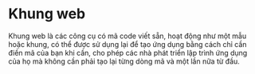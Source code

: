 # Khung web
Khung web là các công cụ có mã code viết sẵn, hoạt động như một mẫu hoặc khung, có thể được sử dụng lại để tạo ứng dụng bằng cách chỉ cần điền mã của bạn khi cần, cho phép các nhà phát triển lập trình ứng dụng của họ mà không cần phải tạo lại từng dòng mã và một lần nữa từ đầu.